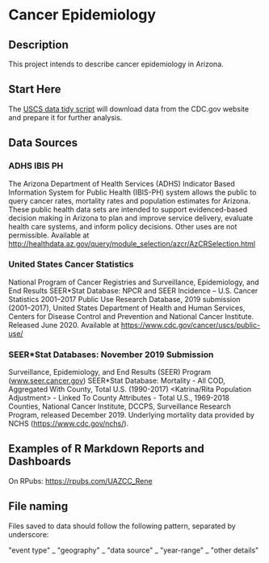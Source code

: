 # Cancer Epidemiology


## Description


This project intends to describe cancer epidemiology in Arizona.


## Start Here


The [USCS data tidy script](/scripts/USCS_data_tidy.R) will download data from the CDC.gov website and prepare it for further analysis.


## Data Sources


### ADHS IBIS PH


The Arizona Department of Health Services (ADHS) Indicator Based Information System for Public Health (IBIS-PH) system allows the public to query cancer rates, mortality rates and population estimates for Arizona. These public health data sets are intended to support evidenced-based decision making in Arizona to plan and improve service delivery, evaluate health care systems, and inform policy decisions. Other uses are not permissible. Available at http://healthdata.az.gov/query/module_selection/azcr/AzCRSelection.html


### United States Cancer Statistics


National Program of Cancer Registries and Surveillance, Epidemiology, and End Results SEER*Stat Database: NPCR and SEER Incidence – U.S. Cancer Statistics 2001–2017 Public Use Research Database, 2019 submission (2001–2017), United States Department of Health and Human Services, Centers for Disease Control and Prevention and National Cancer Institute. Released June 2020. Available at https://www.cdc.gov/cancer/uscs/public-use/


### SEER*Stat Databases: November 2019 Submission


Surveillance, Epidemiology, and End Results (SEER) Program (www.seer.cancer.gov) SEER*Stat Database: Mortality - All COD, Aggregated With County, Total U.S. (1990-2017) <Katrina/Rita Population Adjustment> - Linked To County Attributes - Total U.S., 1969-2018 Counties, National Cancer Institute, DCCPS, Surveillance Research Program, released December 2019.  Underlying mortality data provided by NCHS (https://www.cdc.gov/nchs/).


## Examples of R Markdown Reports and Dashboards


On RPubs: https://rpubs.com/UAZCC_Rene 

## File naming


Files saved to data should follow the following pattern, separated by underscore:


"event type" _ "geography" _ "data source" _ "year-range" _ "other details"